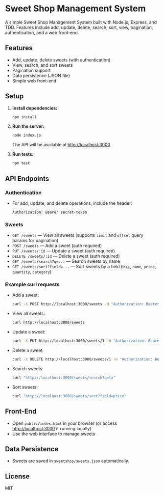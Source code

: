 # Sweet Shop Management System

A simple Sweet Shop Management System built with Node.js, Express, and TDD. Features include add, update, delete, search, sort, view, pagination, authentication, and a web front-end.

## Features
- Add, update, delete sweets (with authentication)
- View, search, and sort sweets
- Pagination support
- Data persistence (JSON file)
- Simple web front-end

## Setup
1. **Install dependencies:**
   ```sh
   npm install
   ```
2. **Run the server:**
   ```sh
   node index.js
   ```
   The API will be available at [http://localhost:3000](http://localhost:3000)

3. **Run tests:**
   ```sh
   npm test
   ```

## API Endpoints

### Authentication
- For add, update, and delete operations, include the header:
  ```
  Authorization: Bearer secret-token
  ```

### Sweets
- `GET /sweets` — View all sweets (supports `limit` and `offset` query params for pagination)
- `POST /sweets` — Add a sweet (auth required)
- `PUT /sweets/:id` — Update a sweet (auth required)
- `DELETE /sweets/:id` — Delete a sweet (auth required)
- `GET /sweets/search?q=...` — Search sweets by name
- `GET /sweets/sort?field=...` — Sort sweets by a field (e.g., `name`, `price`, `quantity`, `category`)

### Example curl requests
- Add a sweet:
  ```sh
  curl -X POST http://localhost:3000/sweets -H "Authorization: Bearer secret-token" -H "Content-Type: application/json" -d '{"name":"Ladoo","price":10,"quantity":50,"category":"Traditional"}'
  ```
- View all sweets:
  ```sh
  curl http://localhost:3000/sweets
  ```
- Update a sweet:
  ```sh
  curl -X PUT http://localhost:3000/sweets/1 -H "Authorization: Bearer secret-token" -H "Content-Type: application/json" -d '{"name":"Barfi","price":15}'
  ```
- Delete a sweet:
  ```sh
  curl -X DELETE http://localhost:3000/sweets/1 -H "Authorization: Bearer secret-token"
  ```
- Search sweets:
  ```sh
  curl "http://localhost:3000/sweets/search?q=la"
  ```
- Sort sweets:
  ```sh
  curl "http://localhost:3000/sweets/sort?field=price"
  ```

## Front-End
- Open `public/index.html` in your browser (or access [http://localhost:3000](http://localhost:3000) if running locally)
- Use the web interface to manage sweets

## Data Persistence
- Sweets are saved in `sweetshop/sweets.json` automatically.

## License
MIT 